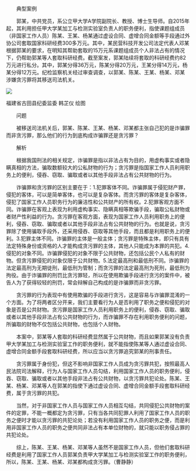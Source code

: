 　　典型案例

　　郭某，中共党员，系公立甲大学A学院副院长、教授、博士生导师。自2015年起，其利用担任甲大学某加工与检测实验室负责人的职务便利，指使课题组成员（非国家工作人员）陈某、王某、杨某通过虚设合同、虚增合同金额等手段通过外协公司套取国家科研经费300多万元。其中，某民营科技开发公司法定代表人邓某根据郭某的要求，在明知其帮助套取的15万元系课题组成员个人非法占有的情况下，仍帮助郭某等人套取科研经费。截至案发，郭某陆续将套取的科研经费约82万元进行私分。其中，郭某分得36万元，陈某分得20万元，王某分得14万元，杨某分得12万元。纪检监察机关经过审查调查，以郭某、陈某、王某、杨某、邓某涉嫌贪污罪将其移送司法机关。

![](https://www.ccdi.gov.cn/hdjln/ywtt/202211/W020221117566145062189.jpeg)

福建省古田县纪委监委 韩芷仪 绘图

　　问题

　　被移送司法机关后，郭某、陈某、王某、杨某、邓某都主张自己犯的是诈骗罪而非贪污罪，那么他们的行为到底构成诈骗罪还是贪污罪？

　　解析

　　根据我国刑法的相关规定，诈骗罪是指以非法占有为目的，用虚构事实或者隐瞒真相的方法，骗取数额较大的公私财物的行为；贪污罪是指国家工作人员利用职务上的便利，侵吞、窃取、骗取或者以其他手段非法占有公共财物的行为。

　　诈骗罪和贪污罪的区别主要在于：1.犯罪客体不同。诈骗罪属于侵犯财产罪，侵犯的客体，可以是简单客体，也可以是复杂客体。而贪污罪的客体是复杂客体，侵犯了国家工作人员职务行为的廉洁性和公共财产的所有权。2.犯罪客观方面不同。诈骗罪在客观上表现为利用虚构事实、隐瞒真相等欺骗手段，骗取公私财物或者财产性利益的行为。贪污罪在客观方面，表现为国家工作人员利用职务上的便利，侵吞、窃取、骗取或者以其他手段非法占有公共财物的行为。也就是说，贪污罪除了使用骗取手段外，还采用侵吞、窃取等其他手段，而且都是利用职务上的便利。3.犯罪主体不同。诈骗罪的主体是一般主体；贪污罪是特殊主体，即只有具有法定特殊身份或资格的人才能构成贪污罪的主体，其他人只能成为本罪的共犯。4.侵犯的对象不同。诈骗罪侵犯的对象不限于公共财物，还包括公民个人私有的财物。但贪污罪侵犯的对象仅限于公共财物。5.法定最高刑和最低刑不同。诈骗罪的法定最高刑为无期徒刑，最低刑为管制；而贪污罪的法定最高刑为死刑，最低刑为拘役。由于诈骗罪的刑罚比贪污罪轻，所以在使用欺骗手段进行贪污的案件中，被告人为了获得较轻的刑罚，常会辩解自己构成的是诈骗罪而非贪污罪。

　　贪污罪的行为表现中有使用欺骗的手段进行贪污，这是容易与诈骗罪混淆的一个方面。为了将两者区分开来，我们主要看行为人是否利用了职务之便和侵犯的对象是否是公共财物。贪污罪是国家工作人员利用职务上的便利，侵吞、窃取、骗取或者以其他手段非法占有公共财物的行为，而诈骗罪不存在利用职务便利的问题，所骗取的财物不仅包括公共财物，也包括个人财物。

　　本案中，郭某等人套取的科研经费显然属于公共财物，而且如果郭某没有负责甲大学某加工与检测实验室工作的职务便利，就不能指使陈某等人通过虚设合同、虚增合同金额手段套取科研经费，所以应当以贪污罪追究郭某的刑事责任。

　　贪污罪属于身份犯，但这不影响非国家工作人员成为贪污罪共犯，按照最高人民法院司法解释，行为人与国家工作人员勾结，利用国家工作人员的职务便利，侵吞、窃取、骗取或者以其他手段非法占有公共财物，以贪污罪共犯论处。陈某、王某、杨某、邓某等人在郭某的指使下通过虚设合同、虚增合同金额手段套取科研经费，属于贪污罪的共犯。

　　当然，对于非国家工作人员与国家工作人员相互勾结，共同侵犯公共财物的案件的定罪，不能一概都定为贪污罪，只有当各共同犯罪人利用了国家工作人员的职务之便时才能以贪污罪的共犯论处；若没有利用国家工作人员的职务之便，而是利用非国家工作人员的职务之便共同非法占有本单位财物的，就只能以职务侵占罪的共犯论处。

　　综上，陈某、王某、杨某、邓某等人虽然不是国家工作人员，但他们套取科研经费是利用了国家工作人员郭某负责甲大学某加工与检测实验室工作的职务便利，所以，陈某、王某、杨某、邓某都构成贪污罪。（曹静静）